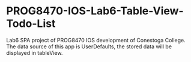 # PROG8470-IOS-Lab6-Table-View-Todo-List
Lab6 SPA project of PROG8470 IOS development of Conestoga College. The data source of this app is UserDefaults, the stored data will be displayed in tableView.
